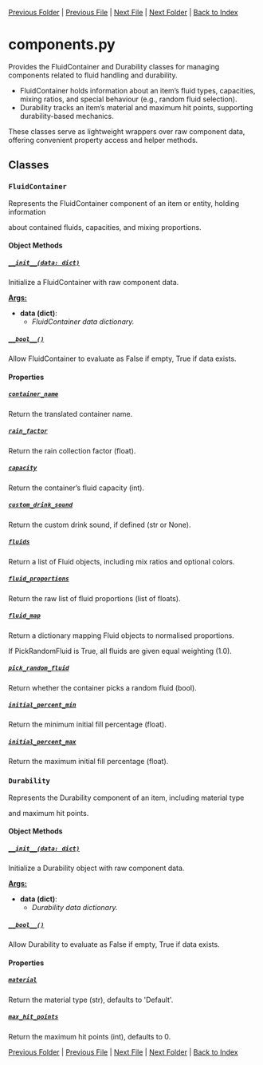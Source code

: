 [Previous Folder](../lists/body_locations_list.md) | [Previous File](clothing_item.md) | [Next File](craft_recipe.md) | [Next Folder](../parser/distribution_container_parser.md) | [Back to Index](../../index.md)

# components.py

Provides the FluidContainer and Durability classes for managing components 
related to fluid handling and durability.

- FluidContainer holds information about an item’s fluid types, capacities, 
  mixing ratios, and special behaviour (e.g., random fluid selection).
- Durability tracks an item’s material and maximum hit points, supporting 
  durability-based mechanics.

These classes serve as lightweight wrappers over raw component data, offering 
convenient property access and helper methods.

## Classes

### `FluidContainer`

Represents the FluidContainer component of an item or entity, holding information 

about contained fluids, capacities, and mixing proportions.

#### Object Methods
##### [`__init__(data: dict)`](https://github.com/Vaileasys/pz-wiki_parser/blob/main/scripts/objects/components.py#L22)

Initialize a FluidContainer with raw component data.


<ins>**Args:**</ins>
  - **data (dict)**:
      - _FluidContainer data dictionary._

##### [`__bool__()`](https://github.com/Vaileasys/pz-wiki_parser/blob/main/scripts/objects/components.py#L31)

Allow FluidContainer to evaluate as False if empty, True if data exists.

#### Properties
##### [`container_name`](https://github.com/Vaileasys/pz-wiki_parser/blob/main/scripts/objects/components.py#L36)

Return the translated container name.

##### [`rain_factor`](https://github.com/Vaileasys/pz-wiki_parser/blob/main/scripts/objects/components.py#L43)

Return the rain collection factor (float).

##### [`capacity`](https://github.com/Vaileasys/pz-wiki_parser/blob/main/scripts/objects/components.py#L48)

Return the container’s fluid capacity (int).

##### [`custom_drink_sound`](https://github.com/Vaileasys/pz-wiki_parser/blob/main/scripts/objects/components.py#L53)

Return the custom drink sound, if defined (str or None).

##### [`fluids`](https://github.com/Vaileasys/pz-wiki_parser/blob/main/scripts/objects/components.py#L58)

Return a list of Fluid objects, including mix ratios and optional colors.

##### [`fluid_proportions`](https://github.com/Vaileasys/pz-wiki_parser/blob/main/scripts/objects/components.py#L85)

Return the raw list of fluid proportions (list of floats).

##### [`fluid_map`](https://github.com/Vaileasys/pz-wiki_parser/blob/main/scripts/objects/components.py#L99)

Return a dictionary mapping Fluid objects to normalised proportions.

If PickRandomFluid is True, all fluids are given equal weighting (1.0).

##### [`pick_random_fluid`](https://github.com/Vaileasys/pz-wiki_parser/blob/main/scripts/objects/components.py#L122)

Return whether the container picks a random fluid (bool).

##### [`initial_percent_min`](https://github.com/Vaileasys/pz-wiki_parser/blob/main/scripts/objects/components.py#L127)

Return the minimum initial fill percentage (float).

##### [`initial_percent_max`](https://github.com/Vaileasys/pz-wiki_parser/blob/main/scripts/objects/components.py#L132)

Return the maximum initial fill percentage (float).


### `Durability`

Represents the Durability component of an item, including material type 

and maximum hit points.

#### Object Methods
##### [`__init__(data: dict)`](https://github.com/Vaileasys/pz-wiki_parser/blob/main/scripts/objects/components.py#L142)

Initialize a Durability object with raw component data.


<ins>**Args:**</ins>
  - **data (dict)**:
      - _Durability data dictionary._

##### [`__bool__()`](https://github.com/Vaileasys/pz-wiki_parser/blob/main/scripts/objects/components.py#L151)

Allow Durability to evaluate as False if empty, True if data exists.

#### Properties
##### [`material`](https://github.com/Vaileasys/pz-wiki_parser/blob/main/scripts/objects/components.py#L156)

Return the material type (str), defaults to 'Default'.

##### [`max_hit_points`](https://github.com/Vaileasys/pz-wiki_parser/blob/main/scripts/objects/components.py#L161)

Return the maximum hit points (int), defaults to 0.



[Previous Folder](../lists/body_locations_list.md) | [Previous File](clothing_item.md) | [Next File](craft_recipe.md) | [Next Folder](../parser/distribution_container_parser.md) | [Back to Index](../../index.md)
